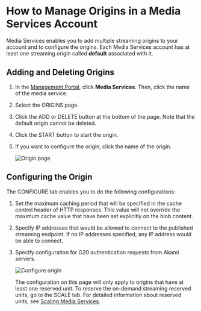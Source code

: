 <properties linkid="scripting-center-index" urlDisplayName="index" pageTitle="Scripting Center Index" metaKeywords="" description="" metaCanonical="" services="" documentationCenter="" title="How to Manage Origins in a Media Services Account" authors="juliako" solutions="" manager="" editor="" />





<h1><a id="managemediaservicesorigins"></a>How to Manage Origins in a Media Services Account</h1>

Media Services enables you to add multiple streaming origins to your account and to configure the origins. Each Media Services account has at least one streaming origin called **default** associated with it. 


<h2>Adding and Deleting Origins</h2> 

1. In the [Management Portal](https://manage.windowsazure.com/), click **Media Services**. Then, click the name of the media service.
2. Select the ORIGINS page. 
3. Click the ADD or DELETE button at the bottom of the page. Note that the default origin cannot be deleted. 
4. Click the START button to start the origin. 
5. If you want to configure the origin, click the name of the origin. 

	![Origin page][origin-page]

<h2>Configuring the Origin</h2>

The CONFIGURE tab enables you to do the following configurations:

1. Set the maximum caching period that will be specified in the cache control header of HTTP responses. This value will not override the maximum cache value that have been set explicitly on the blob content.

2. Specify IP addresses that would be allowed to connect to the published streaming endpoint. If no IP addresses specified, any IP address would be able to connect.

3. Specify configuration for G20 authentication requests from Akami servers.


	![Configure origin][configure-origin]

	The configuration on this page will only apply to origins that have at least one reserved unit. To reserve the on-demand streaming reserved units, go to the SCALE tab. For detailed information about reserved units, see [Scaling Media Services](http://go.microsoft.com/fwlink/?LinkID=275847&clcid=0x409/).


[origin-page]: ./media/media-services-manage-origins/media-services-origins-page.png
[configure-origin]: ./media/media-services-manage-origins/media-services-origins-configure.png
